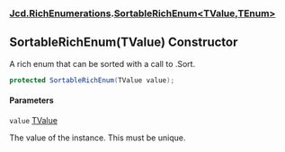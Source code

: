 ### [Jcd.RichEnumerations](Jcd.RichEnumerations.md 'Jcd.RichEnumerations').[SortableRichEnum&lt;TValue,TEnum&gt;](Jcd.RichEnumerations.SortableRichEnum_TValue,TEnum_.md 'Jcd.RichEnumerations.SortableRichEnum<TValue,TEnum>')

## SortableRichEnum(TValue) Constructor

A rich enum that can be sorted with a call to .Sort.

```csharp
protected SortableRichEnum(TValue value);
```
#### Parameters

<a name='Jcd.RichEnumerations.SortableRichEnum_TValue,TEnum_.SortableRichEnum(TValue).value'></a>

`value` [TValue](Jcd.RichEnumerations.SortableRichEnum_TValue,TEnum_.md#Jcd.RichEnumerations.SortableRichEnum_TValue,TEnum_.TValue 'Jcd.RichEnumerations.SortableRichEnum<TValue,TEnum>.TValue')

The value of the instance. This must be unique.